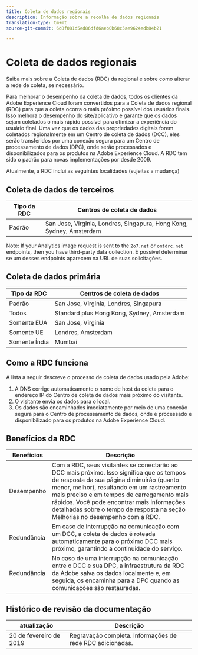 ```yaml
---
title: Coleta de dados regionais
description: Informação sobre a recolha de dados regionais
translation-type: tm+mt
source-git-commit: 6d8f081d5ed86dfd6aeb0b68c5ae9624edb84b21

---
```



# Coleta de dados regionais

Saiba mais sobre a Coleta de dados (RDC) da regional e sobre como alterar a rede de coleta, se necessário.

Para melhorar o desempenho da coleta de dados, todos os clientes da Adobe Experience Cloud foram convertidos para a Coleta de dados regional (RDC) para que a coleta ocorra o mais próximo possível dos usuários finais. Isso melhora o desempenho do site/aplicativo e garante que os dados sejam coletados o mais rápido possível para otimizar a experiência do usuário final. Uma vez que os dados das propriedades digitais forem coletados regionalmente em um Centro de coleta de dados (DCC), eles serão transferidos por uma conexão segura para um Centro de processamento de dados (DPC), onde serão processados e disponibilizados para os produtos na Adobe Experience Cloud. A RDC tem sido o padrão para novas implementações por desde 2009.

Atualmente, a RDC inclui as seguintes localidades (sujeitas a mudança)

## Coleta de dados de terceiros

| Tipo da RDC | Centros de coleta de dados |
|---------------------|-------------------|
| Padrão | San Jose, Virginia, Londres, Singapura, Hong Kong, Sydney, Amsterdam |

Note: If your Analytics image request is sent to the `2o7.net` or `omtdrc.net` endpoints, then you have third-party data collection. É possível determinar se um desses endpoints aparecem na URL de suas solicitações.

## Coleta de dados primária

| Tipo da RDC | Centros de coleta de dados |
|---------------------|-------------------|
| Padrão | San Jose, Virginia, Londres, Singapura |
| Todos | Standard plus Hong Kong, Sydney, Amsterdam |
| Somente EUA | San Jose, Virginia |
| Somente UE | Londres, Amsterdam |
| Somente Índia | Mumbai |

## Como a RDC funciona

A lista a seguir descreve o processo de coleta de dados usado pela Adobe:

1. A DNS corrige automaticamente o nome de host da coleta para o endereço IP do Centro de coleta de dados mais próximo do visitante.
1. O visitante envia os dados para o local.
1. Os dados são encaminhados imediatamente por meio de uma conexão segura para o Centro de processamento de dados, onde é processado e disponibilizado para os produtos na Adobe Experience Cloud.

## Benefícios da RDC

| Benefícios | Descrição |
|---------|-----------|
| Desempenho | Com a RDC, seus visitantes se conectarão ao DCC mais próximo. Isso significa que os tempos de resposta da sua página diminuirão (quanto menor, melhor), resultando em um rastreamento mais preciso e em tempos de carregamento mais rápidos. Você pode encontrar mais informações detalhadas sobre o tempo de resposta na seção Melhorias no desempenho com a RDC. |
| Redundância | Em caso de interrupção na comunicação com um DCC, a coleta de dados é roteada automaticamente para o próximo DCC mais próximo, garantindo a continuidade do serviço. |
| Redundância | No caso de uma interrupção na comunicação entre o DCC e sua DPC, a infraestrutura da RDC da Adobe salva os dados localmente e, em seguida, os encaminha para a DPC quando as comunicações são restauradas. |

## Histórico de revisão da documentação

| atualização | Descrição |
|--------|---------|
| 20 de fevereiro de 2019 | Regravação completa. Informações de rede RDC adicionadas. |
